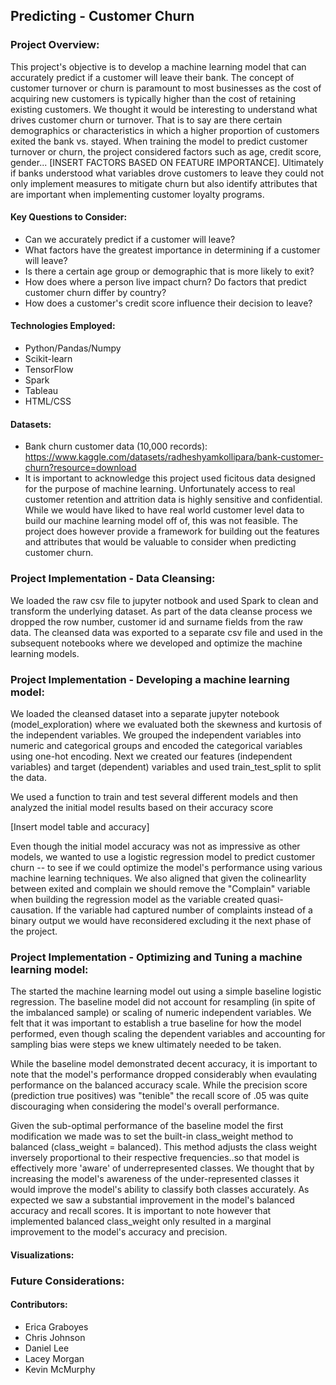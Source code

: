 ## Predicting - Customer Churn

### Project Overview:
This project's objective is to develop a machine learning model that can accurately predict if a customer will leave their bank. The concept of customer turnover or churn is paramount to most businesses as the cost of acquiring new customers is typically higher than the cost of retaining existing customers.  We thought it would be interesting to understand what drives customer churn or turnover.  That is to say are there certain demographics or characteristics in which a higher proportion of customers exited the bank vs. stayed.  When training the model to predict customer turnover or churn, the project considered factors such as age, credit score, gender... [INSERT FACTORS BASED ON FEATURE IMPORTANCE]. Ultimately if banks understood what variables drove customers to leave they could not only implement measures to mitigate churn but also identify attributes that are important when implementing customer loyalty programs. 

#### Key Questions to Consider:
- Can we accurately predict if a customer will leave? 
- What factors have the greatest importance in determining if a customer will leave?
- Is there a certain age group or demographic that is more likely to exit?
- How does where a person live impact churn?  Do factors that predict customer churn differ by country?
- How does a customer's credit score influence their decision to leave?

#### Technologies Employed:
- Python/Pandas/Numpy
- Scikit-learn
- TensorFlow
- Spark
- Tableau
- HTML/CSS

#### Datasets:
- Bank churn customer data (10,000 records): https://www.kaggle.com/datasets/radheshyamkollipara/bank-customer-churn?resource=download
- It is important to acknowledge this project used ficitous data designed for the purpose of machine learning.  Unfortunately access to real customer retention and attrition data is highly sensitive and confidential.  While we would have liked to have real world customer level data to build our machine learning model off of, this was not feasible. The project does however provide a framework for building out the features and attributes that would be valuable to consider when predicting customer churn.

### Project Implementation - Data Cleansing:
We loaded the raw csv file to jupyter notbook and used Spark to clean and transform the underlying dataset.  As part of the data cleanse process we dropped the row number, customer id and surname fields from the raw data. The cleansed data was exported to a separate csv file and used in the subsequent notebooks where we developed and optimize the machine learning models.

### Project Implementation - Developing a machine learning model:
We loaded the cleansed dataset into a separate jupyter notebook (model_exploration) where we evaluated both the skewness and kurtosis of the independent variables.  We grouped the independent variables into numeric and categorical groups and encoded the categorical variables using one-hot encoding. Next we created our features (independent variables) and target (dependent) variables and used train_test_split to split the data.

We used a function to train and test several different models and then analyzed the initial model results based on their accuracy score 

[Insert model table and accuracy]

Even though the initial model accuracy was not as impressive as other models, we wanted to use a logistic regression model to predict customer churn -- to see if we could optimize the model's performance using various machine learning techniques.  We also aligned that given the colinearlity between exited and complain we should remove the "Complain" variable when building the regression model as the variable created quasi-causation. If the variable had captured number of complaints instead of a binary output we would have reconsidered excluding it the next phase of the project. 

### Project Implementation - Optimizing and Tuning a machine learning model:
The started the machine learning model out using a simple baseline logistic regression. The baseline model did not account for resampling (in spite of the imbalanced sample) or scaling of numeric independent variables.  We felt that it was important to establish a true baseline for how the model performed, even though scaling the dependent variables and accounting for sampling bias were steps we knew ultimately needed to be taken.

While the baseline model demonstrated decent accuracy, it is important to note that the model's performance dropped considerably when evaulating performance on the balanced accuracy scale. While the precision score (prediction true positives) was "tenible" the recall score of .05 was quite discouraging when considering the model's overall performance.

Given the sub-optimal performance of the baseline model the first modification we made was to set the built-in class_weight method to balanced (class_weight = balanced). This method adjusts the class weight inversely proportional to their respective frequencies..so that model is effectively more 'aware' of underrepresented classes.  We thought that by increasing the model's awareness of the under-represented classes it would improve the model's ability to classify both classes accurately.  As expected we saw a substantial improvement in the model's balanced accuracy and recall scores. It is important to note however that implemented balanced class_weight only resulted in a marginal improvement to the model's accuracy and precision.

#### Visualizations:

### Future Considerations:

#### Contributors:
- Erica Graboyes
- Chris Johnson
- Daniel Lee
- Lacey Morgan
- Kevin McMurphy
